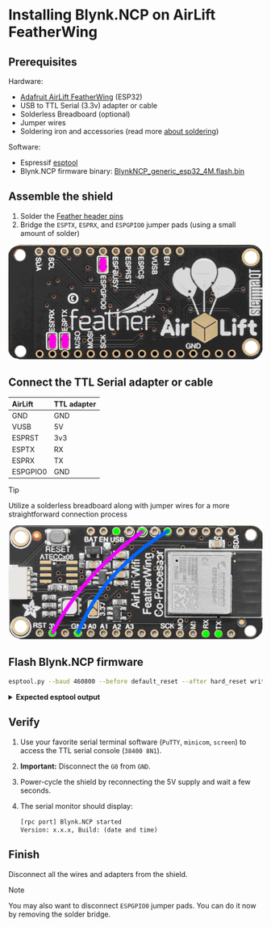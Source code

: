 # Installing Blynk.NCP on AirLift FeatherWing

## Prerequisites

Hardware:

- [Adafruit AirLift FeatherWing](https://www.adafruit.com/product/4264) (ESP32)
- USB to TTL Serial (3.3v) adapter or cable
- Solderless Breadboard (optional)
- Jumper wires
- Soldering iron and accessories (read more [about soldering](https://learn.adafruit.com/adafruit-guide-excellent-soldering/tools))

Software:

- Espressif [esptool](https://docs.espressif.com/projects/esptool/en/)
- Blynk.NCP firmware binary: [BlynkNCP_generic_esp32_4M.flash.bin](https://github.com/blynkkk/BlynkNcpDriver/releases/latest/download/BlynkNCP_generic_esp32_4M.flash.bin)

## Assemble the shield

1. Solder the [Feather header pins](https://learn.adafruit.com/adafruit-airlift-featherwing-esp32-wifi-co-processor-featherwing/assembly-2)
2. Bridge the `ESPTX`, `ESPRX`, and `ESPGPIO0` jumper pads (using a small amount of solder)

![jumpers](../images/shields/AirLift-Feater-Bottom.png)

## Connect the TTL Serial adapter or cable

| AirLift   | TTL adapter
| :---      | :---
| GND       | GND
| VUSB      | 5V
| ESPRST    | 3v3
| ESPTX     | RX
| ESPRX     | TX
| ESPGPIO0  | GND

> [!TIP]
> Utilize a solderless breadboard along with jumper wires for a more straightforward connection process

![connection](../images/shields/AirLift-Feater-Top.png)

## Flash Blynk.NCP firmware

```sh
esptool.py --baud 460800 --before default_reset --after hard_reset write_flash --flash_size detect --erase-all 0x0 BlynkNCP_generic_esp32_4M.flash.bin
```

<details><summary><b>Expected esptool output</b></summary>

```log
esptool.py v4.5.1
Found 1 serial ports
Serial port /dev/ttyUSB0
Connecting.........
Detecting chip type... Unsupported detection protocol, switching and trying again...
Connecting....
Detecting chip type... ESP32
Chip is ESP32-D0WD (revision v1.0)
Features: WiFi, BT, Dual Core, 240MHz, VRef calibration in efuse, Coding Scheme None
Crystal is 40MHz
MAC: b4:e6:2d:df:62:cd
Uploading stub...
Running stub...
Stub running...
Changing baud rate to 460800
Changed.
Configuring flash size...
Auto-detected Flash size: 4MB
Erasing flash (this may take a while)...
Chip erase completed successfully in 9.2s
Compressed 1338368 bytes to 832842...
Writing at 0x00000000... (1 %)
Writing at 0x000115a2... (3 %)
...
Writing at 0x0013c5c1... (98 %)
Writing at 0x00141b66... (100 %)
Wrote 1338368 bytes (832842 compressed) at 0x00000000 in 20.0 seconds (effective 536.3 kbit/s)...
Hash of data verified.

Leaving...
Hard resetting via RTS pin...
```

</details>

## Verify

1. Use your favorite serial terminal software (`PuTTY`, `minicom`, `screen`) to access the TTL serial console (`38400 8N1`).
2. **Important:** Disconnect the `G0` from `GND`.
3. Power-cycle the shield by reconnecting the 5V supply and wait a few seconds.
4. The serial monitor should display:

    ```log
    [rpc port] Blynk.NCP started
    Version: x.x.x, Build: (date and time)
    ```

## Finish

Disconnect all the wires and adapters from the shield.

> [!NOTE]
> You may also want to disconnect `ESPGPIO0` jumper pads. You can do it now by removing the solder bridge.


